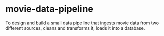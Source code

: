 # movie-data-pipeline
To design and build a small data pipeline that ingests movie data from two different sources, cleans and transforms it, loads it into a database.
